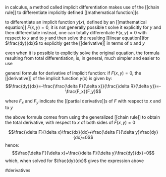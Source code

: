 in calculus, a method called implicit differentiation makes use of the [[chain rule]] to differentiate  implicitly defined [[mathematical function]]s

to differentiate an implicit function $y(x)$, defined by an [[mathematical equation]] $F(x,y)=0$, it is not generally possible t solve it explicitly for $y$ and then differentiate
instead, one can totally differentiate $F(x,y)=0$ with respect to $x$ and to $y$ and then solve the resulting [[linear equation]]for $\frac{dy}{dx}$ to explicitly get the [[derivative]] in terms of $x$ and $y$

even when it is possible to explicitly solve the original equation, the formula resulting from total differentiation, is, in general, much simpler and easier to use 

general formula for derivative of implicit function:
if $F(x,y)=0$, the [[derivative]] of the implicit function $y(x)$ is given by:
$$\frac{dy}{dx}=-\frac{\frac{\delta F}{\delta x}}{\frac{\delta R}{\delta y}}=-\frac{F_x}{F_y}$$

where $F_x$ and $F_y$ indicate the [[partial derivative]]s of $F$ with respect to $x$ and to $y$

the above formula comes from using the generalized [[chain rule]] to obtain the total derivative, with respect to $x$ of both sides of $F(x,y)=0$

$$\frac{\delta F}{\delta x}\frac{dx}{dx}+\frac{\delta F}{\delta y}\frac{dy}{dx}=0$$
hence:
$$\frac{\delta F}{\delta x}+\frac{\delta F}{\delta y}\frac{dy}{dx}=0$$
which, when solved for $\frac{dy}{dx}$ gives the expression above

#derivatives